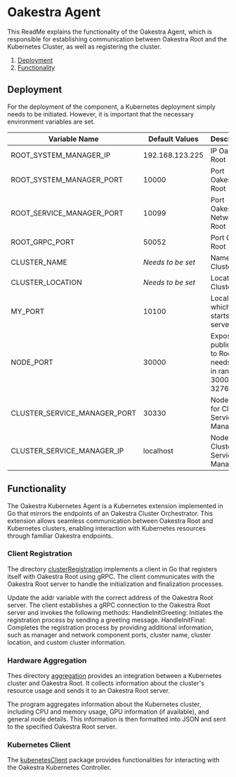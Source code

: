 # Oakestra Agent

This ReadMe explains the functionality of the Oakestra Agent, which is responsible for establishing communication between Oakestra Root and the Kubernetes Cluster, as well as registering the cluster.


1. [Deployment](#oakestra-agent)
2. [Functionality](#Functionality)

## Deployment
For the deployment of the component, a Kubernetes deployment simply needs to be initiated. However, it is important that the necessary environment variables are set. 


| Variable Name                   | Default Values      | Description                                                     |
|---------------------------------|---------------------|-----------------------------------------------------------------|
| ROOT_SYSTEM_MANAGER_IP          | 192.168.123.225     | IP Oakestra Root                                                |
| ROOT_SYSTEM_MANAGER_PORT        | 10000               | Port Oakestra Root                                              |
| ROOT_SERVICE_MANAGER_PORT       | 10099               | Port Oakestra Network Root                                      |
| ROOT_GRPC_PORT                  | 50052               | Port GRPC Root                                                  |
| CLUSTER_NAME                    | *Needs to be set*  | Name of Cluster                                                 |
| CLUSTER_LOCATION                | *Needs to be set*  | Location of Cluster                                             |
| MY_PORT                         | 10100               | Local port which starts server                                  |
| NODE_PORT                       | 30000               | Exposed public port to Root, needs to be in range 30000-32767   |
| CLUSTER_SERVICE_MANAGER_PORT    | 30330               | NodePort for Cluster Service Manager                            |
| CLUSTER_SERVICE_MANAGER_IP      | localhost           | Node IP for Cluster Service Manager                             |



## Functionality

The Oakestra Kubernetes Agent is a Kubernetes extension implemented in Go that mirrors the endpoints of an Oakestra Cluster Orchestrator. This extension allows seamless communication between Oakestra Root and Kubernetes clusters, enabling interaction with Kubernetes resources through familiar Oakestra endpoints.

### Client Registration 

The directory [clusterRegistration](./agent/clusterRegistration/) implements a client in Go that registers itself with Oakestra Root using gRPC. The client communicates with the Oakestra Root server to handle the initialization and finalization processes.

Update the addr variable with the correct address of the Oakestra Root server.
The client establishes a gRPC connection to the Oakestra Root server and invokes the following methods:
HandleInitGreeting: Initiates the registration process by sending a greeting message.
HandleInitFinal: Completes the registration process by providing additional information, such as manager and network component ports, cluster name, cluster location, and custom cluster information.



### Hardware Aggregation

Thes directory [aggregation](./agent/aggregation) provides an integration between a Kubernetes cluster and Oakestra Root. It collects information about the cluster's resource usage and sends it to an Oakestra Root server.

The program aggregates information about the Kubernetes cluster, including CPU and memory usage, GPU information (if available), and general node details. This information is then formatted into JSON and sent to the specified Oakestra Root server.


### Kubernetes Client

The [kubenetesClient](./agent/kubernetesClient) package provides functionalities for interacting with the Oakestra Kubernetes Controller.

